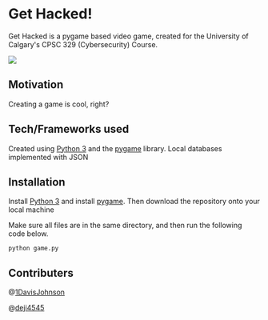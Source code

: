 # Get Hacked!

Get Hacked is a pygame based video game, created for the University of Calgary's CPSC 329 (Cybersecurity) Course.

![](https://i.gyazo.com/710557895cda15ea76982ea5c2aecb8d.png)

## Motivation

Creating a game is cool, right?


## Tech/Frameworks used

Created using [Python 3](https://www.python.org/downloads/) and the [pygame](https://www.pygame.org/news) library. Local databases implemented with JSON

## Installation
Install [Python 3](https://www.python.org/downloads/) and install [pygame](https://www.pygame.org/news). Then download the repository onto your local machine  
  
Make sure all files are in the same directory, and then run the following code below.
```
python game.py
```


## Contributers
@[1DavisJohnson](https://github.com/1DavisJohnson)

@[deji4545](https://github.com/deji4545)
